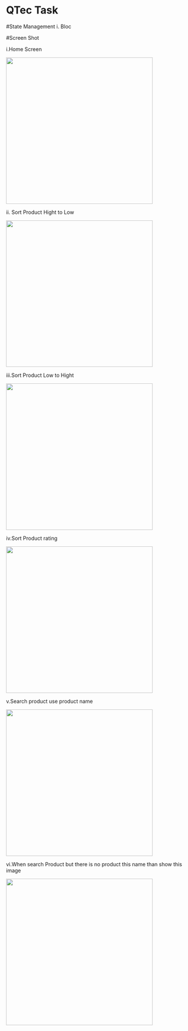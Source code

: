 # QTec Task

#State Management 
i. Bloc

#Screen Shot 

i.Home Screen

<img src="https://github.com/user-attachments/assets/ae231403-83b8-472d-9785-910f2e3fc4c3" width="400" />

ii. Sort Product Hight to Low

<img src="https://github.com/user-attachments/assets/3ebc4f87-4f5a-4596-aed3-b17c2b700570" width="400" />

iii.Sort Product Low to Hight

<img src="https://github.com/user-attachments/assets/1fd6f7de-a947-4bcd-a3cc-6abda5dd753f" width="400" />

iv.Sort Product rating 

<img src="https://github.com/user-attachments/assets/e85bf67e-c77b-4fef-80c4-dab64da33bce" width="400" />

v.Search product use product name

<img src="https://github.com/user-attachments/assets/92db5546-ffbb-4282-afb1-09f071bb7c26" width="400" />

vi.When search Product but there is no product this name than show this image

<img src="https://github.com/user-attachments/assets/568c10fc-5639-49ec-b4ed-263ce6f34e07" width="400" />


